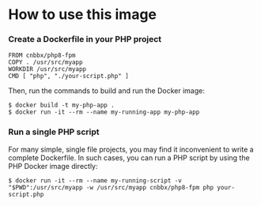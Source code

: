 # How to use this image
### Create a Dockerfile in your PHP project
~~~
FROM cnbbx/php8-fpm
COPY . /usr/src/myapp
WORKDIR /usr/src/myapp
CMD [ "php", "./your-script.php" ]
~~~
Then, run the commands to build and run the Docker image:
~~~
$ docker build -t my-php-app .
$ docker run -it --rm --name my-running-app my-php-app
~~~

### Run a single PHP script
For many simple, single file projects, you may find it inconvenient to write a complete Dockerfile. In such cases, you can run a PHP script by using the PHP Docker image directly:
~~~
$ docker run -it --rm --name my-running-script -v "$PWD":/usr/src/myapp -w /usr/src/myapp cnbbx/php8-fpm php your-script.php
~~~
